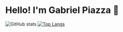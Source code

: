 # Hello! I'm Gabriel Piazza 👋

![GitHub stats](https://github-readme-stats.vercel.app/api?username=gpbPiazza&theme=tokyonight&show_icons=true)
[![Top Langs](https://github-readme-stats.vercel.app/api/top-langs/?username=gpbPiazza&theme=tokyonight&show_icons=true&size_weight=0.5&count_weight=0.5)](https://github.com/anuraghazra/github-readme-stats)
